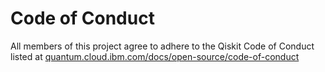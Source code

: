 # Code of Conduct

All members of this project agree to adhere to the Qiskit Code of Conduct listed at [quantum.cloud.ibm.com/docs/open-source/code-of-conduct](https://quantum.cloud.ibm.com/docs/open-source/code-of-conduct)
